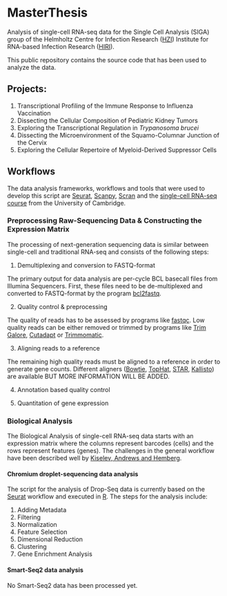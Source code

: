 # MasterThesis

Analysis of single-cell RNA-seq data for the Single Cell Analysis (SIGA) group of the Helmholtz Centre for Infection Research ([HZI](https://www.helmholtz-hzi.de/en/)) Institute for RNA-based Infection Research ([HIRI](https://www.helmholtz-hiri.de/)). 

This public repository contains the source code that has been used to analyze the data. 

## Projects:
1. Transcriptional Profiling of the Immune Response to Influenza Vaccination
2. Dissecting the Cellular Composition of Pediatric Kidney Tumors
3. Exploring the Transcriptional Regulation in *Trypanosoma brucei*
4. Dissecting the Microenvironment of the Squamo-Columnar Junction of the Cervix
5. Exploring the Cellular Repertoire of Myeloid-Derived Suppressor Cells

## Workflows
The data analysis frameworks, workflows and tools that were used to develop this script are [Seurat](https://satijalab.org/seurat/), [Scanpy](https://scanpy.readthedocs.io/en/stable/), [Scran](https://bioconductor.org/packages/release/bioc/vignettes/scran/inst/doc/scran.html) and the [single-cell RNA-seq course](https://hemberg-lab.github.io/scRNA.seq.course/index.html) from the University of Cambridge. 

### Preprocessing Raw-Sequencing Data & Constructing the Expression Matrix
The processing of next-generation sequencing data is similar between single-cell and traditional RNA-seq and consists of the following steps:

1. Demultiplexing and conversion to FASTQ-format

The primary output for data analysis are per-cycle BCL basecall files from Illumina Sequencers. First, these files need to be de-multiplexed and converted to FASTQ-format by the program [bcl2fastq](https://support.illumina.com/content/dam/illumina-support/documents/documentation/software_documentation/bcl2fastq/bcl2fastq_letterbooklet_15038058brpmi.pdf). 

2. Quality control & preprocessing

The quality of reads has to be assessed by programs like [fastqc](https://www.bioinformatics.babraham.ac.uk/projects/fastqc/). Low quality reads can be either removed or trimmed by programs like [Trim Galore](https://www.bioinformatics.babraham.ac.uk/projects/trim_galore/), [Cutadapt](https://cutadapt.readthedocs.io/en/stable/guide.html) or [Trimmomatic](http://www.usadellab.org/cms/?page=trimmomatic). 

3. Aligning reads to a reference

The remaining high quality reads must be aligned to a reference in order to generate gene counts. Different aligners ([Bowtie](http://bowtie-bio.sourceforge.net/index.shtml), [TopHat](https://ccb.jhu.edu/software/tophat/index.shtml), [STAR](https://github.com/alexdobin/STAR), [Kallisto](https://pachterlab.github.io/kallisto/about)) are available BUT MORE INFORMATION WILL BE ADDED.

4. Annotation based quality control

5. Quantitation of gene expression

### Biological Analysis
The Biological Analysis of single-cell RNA-seq data starts with an expression matrix where the columns represent barcodes (cells) and the rows represent features (genes). The challenges in the general workflow have been described well by [Kiselev, Andrews and Hemberg](https://www.nature.com/articles/s41576-018-0088-9). 

#### Chromium droplet-sequencing data analysis
The script for the analysis of Drop-Seq data is currently based on the [Seurat](https://satijalab.org/seurat/) workflow and executed in [R](https://www.r-project.org/). 
The steps for the analysis include:
1. Adding Metadata
2. Filtering
3. Normalization
4. Feature Selection
5. Dimensional Reduction
6. Clustering
7. Gene Enrichment Analysis

#### Smart-Seq2 data analysis
No Smart-Seq2 data has been processed yet.

